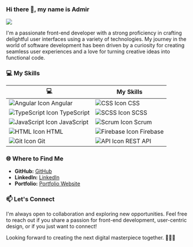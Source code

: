 ### Hi there 👋, my name is Admir
![](https://media.licdn.com/dms/image/D4D16AQHlqyFgeTC_yA/profile-displaybackgroundimage-shrink_350_1400/0/1706483490100?e=1712188800&v=beta&t=MASqIvSgZmoTZjsnCVbp4CgFPoLd9GZcYI4GgAaKdnc)

I'm a passionate front-end developer with a strong proficiency in crafting delightful user interfaces using a variety of technologies. My journey in the world of software development has been driven by a curiosity for creating seamless user experiences and a love for turning creative ideas into functional code.

### 💻 My Skills

| 💻                              | My Skills                                 |
| ------------------------------- | ------------------------------------------ |
| ![Angular Icon](https://img.icons8.com/color/24/000000/angularjs.png) Angular       | ![CSS Icon](https://img.icons8.com/color/24/000000/css3.png) CSS                      |
| ![TypeScript Icon](https://img.icons8.com/color/24/000000/typescript.png) TypeScript | ![SCSS Icon](https://img.icons8.com/color/24/000000/sass.png) SCSS                    |
| ![JavaScript Icon](https://img.icons8.com/color/24/000000/javascript.png) JavaScript | ![Scrum Icon](https://img.icons8.com/color/24/000000/task.png) Scrum                   |
| ![HTML Icon](https://img.icons8.com/color/24/000000/html-5.png) HTML                 | ![Firebase Icon](https://img.icons8.com/color/24/000000/firebase.png) Firebase        |
| ![Git Icon](https://img.icons8.com/color/24/000000/git.png) Git                      | ![API Icon](https://img.icons8.com/color/24/000000/api.png) REST API                   |

### 🌐 Where to Find Me

- **GitHub:** [GitHub](https://github.com/AdmirBajric)
- **LinkedIn:** [LinkedIn](https://www.linkedin.com/in/admir-bajric)
- **Portfolio:** [Portfolio Website](https://www.admir-bajric.de)

### 📫 Let's Connect

I'm always open to collaboration and exploring new opportunities. Feel free to reach out if you share a passion for front-end development, user-centric design, or if you just want to connect!

Looking forward to creating the next digital masterpiece together. 👨‍💻✨

